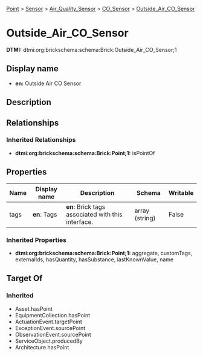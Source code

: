[Point](../../../Point.md) > [Sensor](../../Sensor.md) > [Air_Quality_Sensor](../Air_Quality_Sensor.md) > [CO_Sensor](CO_Sensor.md) > [Outside_Air_CO_Sensor](.)
# Outside_Air_CO_Sensor
**DTMI:** dtmi:org:brickschema:schema:Brick:Outside_Air_CO_Sensor;1
## Display name
- **en:** Outside Air CO Sensor
## Description
## Relationships
### Inherited Relationships
* **dtmi:org:brickschema:schema:Brick:Point;1:** isPointOf
## Properties
|Name|Display name|Description|Schema|Writable|
|-|-|-|-|-|
|tags|**en**: Tags|**en**: Brick tags associated with this interface.|array (string)|False|
### Inherited Properties
* **dtmi:org:brickschema:schema:Brick:Point;1:** aggregate, customTags, externalIds, hasQuantity, hasSubstance, lastKnownValue, name
## Target Of
### Inherited
* Asset.hasPoint
* EquipmentCollection.hasPoint
* ActuationEvent.targetPoint
* ExceptionEvent.sourcePoint
* ObservationEvent.sourcePoint
* ServiceObject.producedBy
* Architecture.hasPoint
